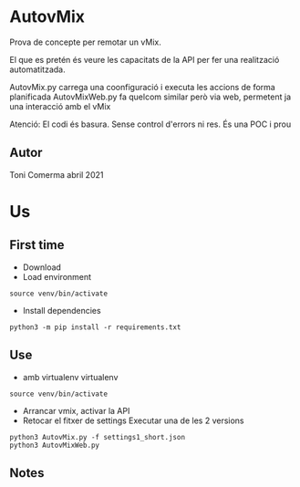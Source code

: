# AutovMix
 Prova de concepte per remotar un vMix.

El que es pretén és veure les capacitats de la API per fer una realització automatitzada.

AutovMix.py carrega una coonfiguració i executa les accions de forma planificada
AutovMixWeb.py fa quelcom similar però via web, permetent ja una interacció amb el vMix

Atenció: El codi és basura. Sense control d'errors ni res. És una POC i prou

## Autor
Toni Comerma
abril 2021


# Us

## First time

- Download
- Load environment
```
source venv/bin/activate
```
- Install dependencies
```
python3 -m pip install -r requirements.txt
```

## Use
- amb virtualenv virtualenv
```
source venv/bin/activate
```
- Arrancar vmix, activar la API
- Retocar el fitxer de settings
Executar una de les 2 versions
```
python3 AutovMix.py -f settings1_short.json
python3 AutovMixWeb.py
```


## Notes
